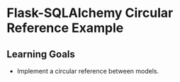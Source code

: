 # Flask-SQLAlchemy Circular Reference Example

## Learning Goals

- Implement a circular reference between models.
